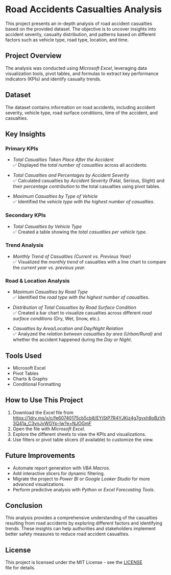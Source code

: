 # Road Accidents Casualties Analysis  
This project presents an in-depth analysis of road accident casualties based on the provided dataset. The objective is to uncover insights into accident severity, casualty distribution, and patterns based on different factors such as vehicle type, road type, location, and time.

## Project Overview  
The analysis was conducted using *Microsoft Excel*, leveraging data visualization tools, pivot tables, and formulas to extract key performance indicators (KPIs) and identify casualty trends.

## Dataset  
The dataset contains information on road accidents, including accident severity, vehicle type, road surface conditions, time of the accident, and casualties.

## Key Insights  
### Primary KPIs  
- *Total Casualties Taken Place After the Accident*  
  ✅ Displayed the *total number of casualties* across all accidents.  

- *Total Casualties and Percentages by Accident Severity*  
  ✅ Calculated casualties by *Accident Severity* (Fatal, Serious, Slight) and their *percentage contribution* to the total casualties using pivot tables.

- *Maximum Casualties by Type of Vehicle*  
  ✅ Identified the *vehicle type with the highest number of casualties*.

### Secondary KPIs  
- *Total Casualties by Vehicle Type*  
  ✅ Created a table showing the *total casualties per vehicle type*.

### Trend Analysis  
- *Monthly Trend of Casualties (Current vs. Previous Year)*  
  ✅ Visualized the *monthly trend* of casualties with a line chart to compare the *current year vs. previous year*.
### Road & Location Analysis  
- *Maximum Casualties by Road Type*  
  ✅ Identified the *road type with the highest number of casualties*.  

- *Distribution of Total Casualties by Road Surface Condition*  
  ✅ Created a bar chart to visualize casualties across different *road surface conditions* (Dry, Wet, Snow, etc.).

- *Casualties by Area/Location and Day/Night Relation*  
  ✅ Analyzed the *relation between casualties by area (Urban/Rural)* and whether the accident happened during the *Day or Night*.

## Tools Used  
- Microsoft Excel  
- Pivot Tables  
- Charts & Graphs  
- Conditional Formatting  

## How to Use This Project  
1. Download the Excel file from https://1drv.ms/x/c/fe60740175cb5cb8/EYjStP7R4YJKjz4g7gvxh8oBzVh3Q41a_C3ynJvWGYp-lw?e=NJOGmF  
2. Open the file with *Microsoft Excel*.  
3. Explore the different sheets to view the KPIs and visualizations.  
4. Use filters or pivot table slicers (if available) to customize the view.  

## Future Improvements  
- Automate report generation with *VBA Macros*.  
- Add interactive slicers for dynamic filtering.  
- Migrate the project to *Power BI* or *Google Looker Studio* for more advanced visualizations.  
- Perform predictive analysis with *Python* or *Excel Forecasting Tools*.  

## Conclusion  
This analysis provides a comprehensive understanding of the casualties resulting from road accidents by exploring different factors and identifying trends. These insights can help authorities and stakeholders implement better safety measures to reduce road accident casualties.

## License
This project is licensed under the MIT License - see the [LICENSE](LICENSE) file for details.
